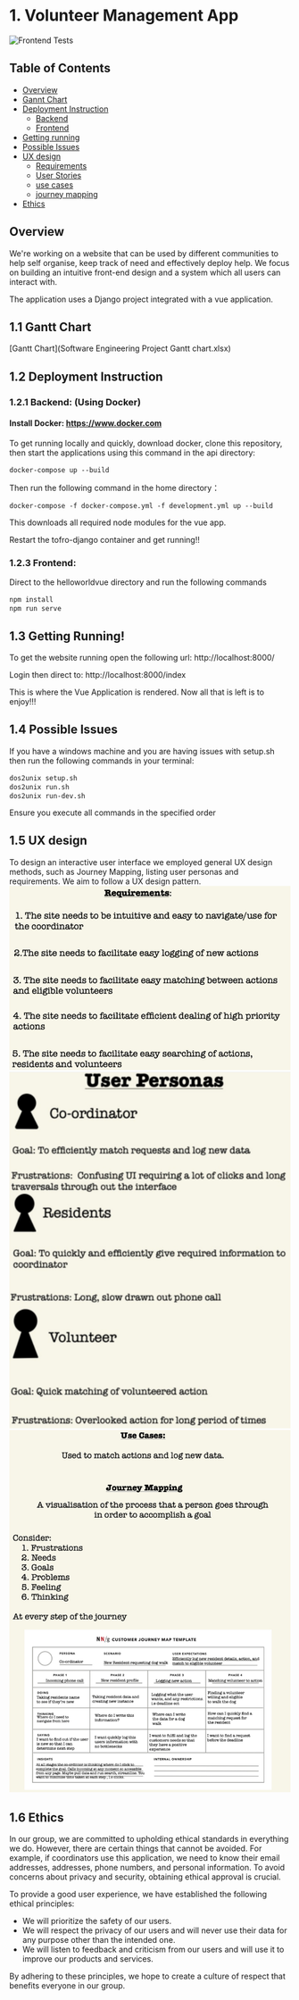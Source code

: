 # 1. Volunteer Management App

![Frontend Tests](https://github.com/spe-uob/2022-VolunteerManagementApp/actions/workflows/Frontend_Test.yml/badge.svg)

## Table of Contents
- <a href="#1">Overview</a>
- <a href="#a">Gannt Chart</a>
- <a href="#2">Deployment Instruction</a>
  - <a href="#3">Backend</a>
  - <a href="#4">Frontend</a>
- <a href="#5">Getting running</a>
- <a href="#6">Possible Issues</a>
- <a href="#7">UX design</a>
  - <a href="#8">Requirements</a>
  - <a href="#9">User Stories</a>
  - <a href="#10">use cases</a>
  - <a href="#11">journey mapping</a>
- <a href="#12"> Ethics </a>


<h2 id="1">Overview</h2>

We're working on a website that can be used by different communities to help self organise, keep track of need and effectively deploy help. We focus on building an intuitive front-end design and a system which all users can interact with.

The application uses a Django project integrated with a vue application.

<h2 id = "a">1.1 Gantt Chart</h2>
[Gantt Chart](Software Engineering Project Gantt chart.xlsx)

<h2 id="2">1.2 Deployment Instruction</h2>

<h3 id="3">1.2.1 Backend: (Using Docker) </h3> 

#### Install Docker: https://www.docker.com

To get running locally and quickly, download docker, clone this repository, then start the applications using this command in the api directory:

    docker-compose up --build

Then run the following command in the home directory：
```
docker-compose -f docker-compose.yml -f development.yml up --build
```

This downloads all required node modules for the vue app.

Restart the tofro-django container and get running!!

<h3 id="4"> 1.2.3 Frontend: </h3> 

Direct to the helloworldvue directory and run the following commands
```
npm install
npm run serve
```

<h2 id="5"> 1.3 Getting Running! </h2> 

To get the website running open the following url:
    http://localhost:8000/

Login then direct to:
    http://localhost:8000/index

This is where the Vue Application is rendered. Now all that is left is to enjoy!!!

<h2 id="6"> 1.4 Possible Issues </h2>
If you have a windows machine and you are having issues with setup.sh then run the following commands in your terminal:

```
dos2unix setup.sh
dos2unix run.sh
dos2unix run-dev.sh
```
Ensure you execute all commands in the specified order

<h2 id="7"> 1.5 UX design </h2> 
To design an interactive user interface we employed general UX design methods, such as Journey Mapping, listing user personas and requirements. We aim to follow a UX design pattern.


<a id="8">
  <img src="images/image2.png">
</a>

<a id="9">
   <img src="images/image9.png" >
</a>

<a id="10">
  <img src="images/image4.png">
</a>

<h2 id="12">1.6 Ethics</h2> 
In our group, we are committed to upholding ethical standards in everything we do.  However, there are certain things that cannot be avoided.  For example, if coordinators use this application, we need to know their email addresses, addresses, phone numbers, and personal information.  To avoid concerns about privacy and security, obtaining ethical approval is crucial.

To provide a good user experience, we have established the following ethical principles:
- We will prioritize the safety of our users.
- We will respect the privacy of our users and will never use their data for any purpose other than the intended one.
- We will listen to feedback and criticism from our users and will use it to improve our products and services.

By adhering to these principles, we hope to create a culture of respect that benefits everyone in our group.
